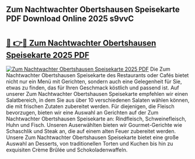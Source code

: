 ## Zum Nachtwachter Obertshausen Speisekarte PDF Download Online 2025 s9vvC

# <h2><a href="http://gc7e6qw.nevu.top/?p=Zum+Nachtwachter+Obertshausen+Speisekarte">🔗 👉🔴 Zum Nachtwachter Obertshausen Speisekarte 2025 PDF</a></h2>

[![Zum Nachtwachter Obertshausen Speisekarte 2025 PDF](https://i.imgur.com/dBaPXMq.png)](http://gc7e6qw.nevu.top/?p=Zum+Nachtwachter+Obertshausen+Speisekarte)
Die Zum Nachtwachter Obertshausen Speisekarte des Restaurants oder Cafés bietet nicht nur ein Menü mit Gerichten, sondern auch eine Gelegenheit für Sie, etwas zu finden, das für Ihren Geschmack köstlich und passend ist. Auf unserer Zum Nachtwachter Obertshausen Speisekarte empfehlen wir einen Salatbereich, in dem Sie aus über 10 verschiedenen Salaten wählen können, die mit frischen Zutaten zubereitet werden. Für diejenigen, die Fleisch bevorzugen, bieten wir eine Auswahl an Gerichten auf der Zum Nachtwachter Obertshausen Speisekarte an: Rindfleisch, Schweinefleisch, Huhn und Fisch. Unseren Auserwählten bieten wir Gourmet-Gerichte wie Schaschlik und Steak an, die auf einem alten Feuer zubereitet werden. Unsere Zum Nachtwachter Obertshausen Speisekarte bietet eine große Auswahl an Desserts, von traditionellen Torten und Kuchen bis hin zu exquisiten Crème Brûlée und Schokoladenwaffeln.
